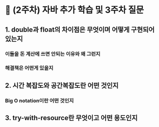 # 📜 (2주차) 자바 추가 학습 및 3주차 질문

## 1. double과 float의 차이점은 무엇이며 어떻게 구현되어 있는지

### 이들을 돈 계산에 쓰면 안되는 이유와 왜 그런지

### 해결책은 어떤게 있을지

## 2. 시간 복잡도와 공간복잡도란 어떤 것인지

### Big O notation이란 어떤 것인지

## 3. try-with-resource란 무엇이고 어떤 용도인지

